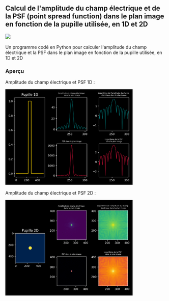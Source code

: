 ## Calcul de l'amplitude du champ électrique et de la PSF (point spread function) dans le plan image en fonction de la pupille utilisée, en 1D et 2D

![](https://img.shields.io/badge/Language-Python-blue.png)

Un programme codé en Python pour calculer l'amplitude du champ électrique et la PSF dans le plan image en fonction de la pupille utilisée, en 1D et 2D

### Aperçu

Amplitude du champ électrique et PSF 1D :
<p float="left">
  <img src="resources//1D_psf.png"  width="400" />
</p>

Amplitude du champ électrique et PSF 2D :
<p float="left">
  <img src="resources//2D_psf.gif"  width="400" />
</p>
